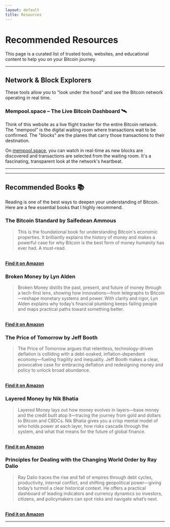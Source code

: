 ```yaml
---
layout: default
title: Resources
---
```


# Recommended Resources

This page is a curated list of trusted tools, websites, and educational content to help you on your Bitcoin journey.

---

## Network & Block Explorers

These tools allow you to "look under the hood" and see the Bitcoin network operating in real time.

### Mempool.space – The Live Bitcoin Dashboard 🛰️

Think of this website as a live flight tracker for the entire Bitcoin network. The "mempool" is the digital waiting room where transactions wait to be confirmed. The "blocks" are the planes that carry those transactions to their destination.

<p>On <a href="https://mempool.space" target="_blank" rel="noopener noreferrer">mempool.space</a>, you can watch in real-time as new blocks are discovered and transactions are selected from the waiting room. It's a fascinating, transparent look at the network's heartbeat.</p>

---

---

## Recommended Books 📚

<p>Reading is one of the best ways to deepen your understanding of Bitcoin. Here are a few essential books that I highly recommend.</p>

<h3>The Bitcoin Standard by Saifedean Ammous</h3>
<blockquote>This is the foundational book for understanding Bitcoin's economic properties. It brilliantly explains the history of money and makes a powerful case for why Bitcoin is the best form of money humanity has ever had. A must-read.</blockquote>
<br>
<a href="https://www.amazon.com/dp/B07D81VLQH?plink=Fmx6uTQqwqFNHFSb&pf_rd_r=S68BM8KS2QCQ0T5Q9PCH&pf_rd_p=fd5b7c68-f41d-4258-9060-5bfd6bb33224&ref_=adblp13nvvxx_0_0_im" target="_blank" rel="noopener noreferrer"><strong>Find it on Amazon</strong></a>

<h3>Broken Money by Lyn Alden</h3>
<blockquote>Broken Money distills the past, present, and future of money through a tech-first lens, showing how innovations—from telegraphs to Bitcoin—reshape monetary systems and power. With clarity and rigor, Lyn Alden explains why today’s financial plumbing keeps failing people and maps practical paths toward something better.</blockquote>
<br>
<a href="https://www.amazon.com/dp/B0CNS7NQLD/?bestFormat=true&k=broken%20money%20lyn%20alden&ref_=nb_sb_ss_w_scx-ent-pd-bk-d_k0_1_10_de&crid=1UKAMYLDHLKUQ&sprefix=broken%20mon" target="_blank" rel="noopener noreferrer"><strong>Find it on Amazon</strong></a>

<h3>The Price of Tomorrow by Jeff Booth</h3>
<blockquote>The Price of Tomorrow argues that relentless, technology-driven deflation is colliding with a debt-soaked, inflation-dependent economy—fueling fragility and inequality. Jeff Booth makes a clear, provocative case for embracing deflation and redesigning money and policy to unlock broad abundance.</blockquote>
<br>
<a href="https://www.amazon.com/dp/B08725C857?plink=Ym9kjM1QwQnIiQEC&pf_rd_r=R0YDZB978F6GCK5Z8ZBR&ref_=adblp13nvvxx_0_5_im" target="_blank" rel="noopener noreferrer"><strong>Find it on Amazon</strong></a>

<h3>Layered Money by Nik Bhatia</h3>
<blockquote>Layered Money lays out how money evolves in layers—base money and the credit built atop it—tracing the journey from gold and dollars to Bitcoin and CBDCs. Nik Bhatia gives you a crisp mental model of who holds power at each layer, how risks cascade through the system, and what that means for the future of global finance.</blockquote>
<br>
<a href="https://www.amazon.com/dp/B091D3KR8G?plink=as6FPLBapB672TFB&pf_rd_r=QRG8GW4ZBDC0XWKKF1H9&ref_=adblp13nvvxx_0_14_im" target="_blank" rel="noopener noreferrer"><strong>Find it on Amazon</strong></a>

<h3>Principles for Dealing with the Changing World Order by Ray Dalio</h3>
<blockquote>Ray Dalio traces the rise and fall of empires through debt cycles, productivity, internal conflict, and shifting geopolitical power—giving today’s turmoil a clear historical context. He offers a practical dashboard of leading indicators and currency dynamics so investors, citizens, and policymakers can spot risks and navigate what’s next.</blockquote>
<br>
<a href="https://www.amazon.com/Changing-World-Order-Nations-Succeed/dp/B0873ZP8NG/ref=sr_1_1?crid=I5KFHNHGIALA&dib=eyJ2IjoiMSJ9.fDIBZAJ6zj_qxzriehGxsfF9w9-fR_z0J_4ciV1Isx0PLv2VAKoa7jFGct-FBkkJrTKlUQVyHltQYU9EPBWpLtuKoChgb27Mc2k9BOUgrJuWBRfLIdLL8ZCIWoEfAPwMY_VpBY7SKJ7_L-HIURytrlYOrCEUZYC8CxRuF1KEWsQ6E0UhZnvHVEp6JjriLZ9B.KnywMrwgf56LuUu2Yf-TiL3I2uVVdAj6gxd_N7mfHOY&dib_tag=se&keywords=ray+dalio&qid=1757928890&s=audible&sprefix=ray+dalio%2Caudible%2C282&sr=1-1" target="_blank" rel="noopener noreferrer"><strong>Find it on Amazon</strong></a>

---
